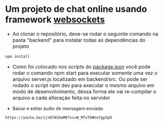 # Um projeto de chat online usando framework <a href="https://www.rocketseat.com.br/blog/artigos/post/web-socket-o-que-e-e-como-usar">websockets</a>
- <p style="font-size: 16px;">Ao clonar o repositório, deve-se rodar o seguinte comando na pasta "backend" para instalar todas as dependências do projeto</p>
```
npm install
```
- <p style="font-size: 16px;">Como foi colocado nos scripts do <a href="https://github.com/ViniSouza001/online_chat/blob/main/backend/package.json">package.json</a> você pode rodar o comando npm start para executar somente uma vez o arquivo server.js localizado em backend/src. Ou pode ser rodado o script npm dev para executar o mesmo arquivo em modo de desenvolvimento, dessa forma ele vai re-compilar o arquivo a cada alteração feita no servidor</p>

- Baixar e editar áudio de mensagem enviada:
```
https://youtu.be/sjnbTASSwM0?si=W_M7xT6WnxYgp5pD
```
